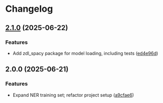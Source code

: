 # Changelog

## [2.1.0](https://github.com/zentrum-lexikographie/spacy-models/compare/v2.0.0...v2.1.0) (2025-06-22)


### Features

* Add zdl_spacy package for model loading, including tests ([ed4e96d](https://github.com/zentrum-lexikographie/spacy-models/commit/ed4e96d322074bae5a3da0478d25d815aced198e))

## 2.0.0 (2025-06-21)


### Features

* Expand NER training set; refactor project setup ([a9cfae6](https://github.com/zentrum-lexikographie/spacy-models-de-hdt-wikiner/commit/a9cfae6d89303f79991c6b46f18c39fad3ef1cf3))
